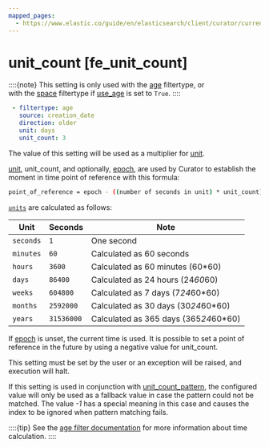 ```yaml
---
mapped_pages:
  - https://www.elastic.co/guide/en/elasticsearch/client/curator/current/fe_unit_count.html
---
```


# unit_count [fe_unit_count]

::::{note}
This setting is only used with the [age](/reference/filtertype_age.md) filtertype, or<br> with the [space](/reference/filtertype_space.md) filtertype if [use_age](/reference/fe_use_age.md) is set to `True`.
::::


```yaml
 - filtertype: age
   source: creation_date
   direction: older
   unit: days
   unit_count: 3
```

The value of this setting will be used as a multiplier for [unit](/reference/fe_unit.md).

[unit](/reference/fe_unit.md), unit_count, and optionally, [epoch](/reference/fe_epoch.md), are used by Curator to establish the moment in time point of reference with this formula:

```sh
point_of_reference = epoch - ((number of seconds in unit) * unit_count)
```

[`units`](/reference/fe_unit.md) are calculated as follows:

| Unit | Seconds | Note |
| --- | --- | --- |
| `seconds` | `1` | One second |
| `minutes` | `60` | Calculated as 60 seconds |
| `hours` | `3600` | Calculated as 60 minutes (60*60) |
| `days` | `86400` | Calculated as 24 hours (24*60*60) |
| `weeks` | `604800` | Calculated as 7 days (7*24*60*60) |
| `months` | `2592000` | Calculated as 30 days (30*24*60*60) |
| `years` | `31536000` | Calculated as 365 days (365*24*60*60) |

If [epoch](/reference/fe_epoch.md) is unset, the current time is used. It is possible to set a point of reference in the future by using a negative value for unit_count.

This setting must be set by the user or an exception will be raised, and execution will halt.

If this setting is used in conjunction with [unit_count_pattern](/reference/fe_unit_count_pattern.md), the configured value will only be used as a fallback value in case the pattern could not be matched. The value *-1* has a special meaning in this case and causes the index to be ignored when pattern matching fails.

::::{tip}
See the [age filter documentation](/reference/filtertype_age.md) for more information about time calculation.
::::


